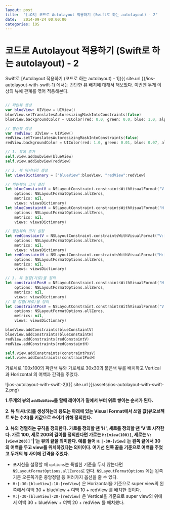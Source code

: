 ```yaml
---
layout: post
title:  "[iOS] 코드로 Autolayout 적용하기 (Swift로 하는 autolayout) - 2"
date:   2014-09-24 00:00:00
categories: iOS
---
```

# 코드로 Autolayout 적용하기 (Swift로 하는 autolayout) - 2

Swift로 [Autolayout 적용하기 (코드로 하는 autolayout) - 1]({{ site.url }}/ios-autolayout-with-swift-1) 에서는 간단한 뷰 배치에 대해서 해보았다. 이번엔 두개 이상의 뷰에 관계를 엮어 적용해본다.

```swift

// 파란뷰 생성
var blueView: UIView = UIView()
blueView.setTranslatesAutoresizingMaskIntoConstraints(false)
blueView.backgroundColor = UIColor(red: 0.0, green: 0.0, blue: 1.0, alpha: 1.0)

// 빨간뷰 생성
var redView: UIView = UIView()
redView.setTranslatesAutoresizingMaskIntoConstraints(false)
redView.backgroundColor = UIColor(red: 1.0, green: 0.01, blue: 0.07, alpha: 1.0)

// 1. 뷰에 추가
self.view.addSubview(blueView)
self.view.addSubview(redView)

// 2. 뷰 딕셔너리 생성
let viewsDictionary = ["blueView":blueView, "redView":redView]

// 파란뷰의 크기 설정
let blueConstaintV = NSLayoutConstraint.constraintsWithVisualFormat("V:[blueView(100)]",
    options: NSLayoutFormatOptions.allZeros,
    metrics: nil,
    views: viewsDictionary)
let blueConstaintH = NSLayoutConstraint.constraintsWithVisualFormat("H:[blueView(100)]",
    options: NSLayoutFormatOptions.allZeros,
    metrics: nil,
    views: viewsDictionary)

// 빨간뷰의 크기 설정
let redConstaintV = NSLayoutConstraint.constraintsWithVisualFormat("V:[redView(200)]",
    options: NSLayoutFormatOptions.allZeros,
    metrics: nil,
    views: viewsDictionary)
let redConstaintH = NSLayoutConstraint.constraintsWithVisualFormat("H:[redView(100)]",
    options: NSLayoutFormatOptions.allZeros,
    metrics: nil,
    views: viewsDictionary)

// 3. 뷰 정렬(가로)을 정의
let constraintPosH = NSLayoutConstraint.constraintsWithVisualFormat("H:|-30-[blueView]-10-[redView]",
    options: NSLayoutFormatOptions.allZeros,
    metrics: nil,
    views: viewsDictionary)
// 뷰 정렬(세로)을 정의
let constraintPosV = NSLayoutConstraint.constraintsWithVisualFormat("V:|-130-[blueView]-20-[redView]",
    options: NSLayoutFormatOptions.allZeros,
    metrics: nil,
    views: viewsDictionary)

blueView.addConstraints(blueConstaintV)
blueView.addConstraints(blueConstaintH)
redView.addConstraints(redConstaintV)
redView.addConstraints(redConstaintH)

self.view.addConstraints(constraintPosV)
self.view.addConstraints(constraintPosH)

```

가로세로 100x100의 파란색 뷰와 가로세로 30x30의 붉은색 뷰를 배치하고 Vertical과 Horizontal 의 여백과 간격을 주었다.

![ios-autolayout-with-swift-2]({{ site.url }}/assets/ios-autolayout-with-swift-2.png)


**1.두개의 뷰의 `addSubView`를 할때 레이어가 밑에서 부터 위로 쌓이는 순서가 된다.**

**2. 뷰 딕셔너리를 생성하는데 용도는 아래에 있는 Visual Format에서 쓰일 값(뷰오브젝트 또는 수치)를 키값으로 쓰이기 위해 정의한다.**

**3. 뷰의 정렬하는 규칙을 정의한다. 가로를 정의할 땐 'H', 세로를 정의할 땐 'V'로 시작한다. 가로 100, 세로 200의 길이를 정의한다면 가로는 `H:[view(100)]`, 세로는 `V:[view(200)]` '|'는 뷰의 끝을 의미한다. 예를 들어 `H:|-30-[view]` 는 왼쪽 끝에서 30 의 여백을 두고 view를 위치하겠다는 의미이다. 여기선 왼쪽 끝을 기준으로 여백을 주었고 두개의 뷰 사이에 간격을 주었다.**

  * 포지션을 설정할 때 `options`는 특별한 기준을 두지 않는다면 `NSLayoutFormatOptions.allZeros`로 한다. `NSLayoutFormatOptions` 에는 왼쪽기준 오른쪽기준 중앙정렬 등 여러가지 옵션을 줄 수 있다.
  * `H:|-30-[blueView]-10-[redView]` 은 Horizontal을 기준으로 super view의 왼쪽에서 여백 30 + blueView + 여백 10 + redView 를 배치한 것이다.
  * `V:|-30-[blueView]-20-[redView]` 은 Vertical을 기준으로 super view의 위에서 여백 30 + blueView + 여백 20 + redView 를 배치했다.
